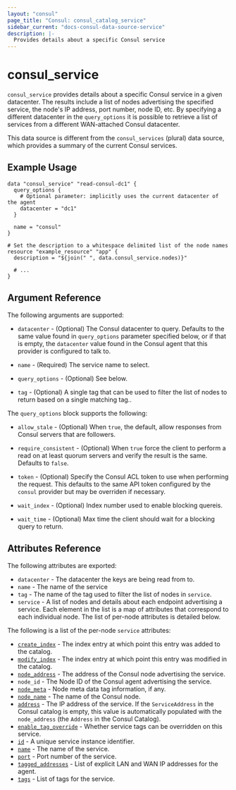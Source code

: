 ```yaml
---
layout: "consul"
page_title: "Consul: consul_catalog_service"
sidebar_current: "docs-consul-data-source-service"
description: |-
  Provides details about a specific Consul service
---
```


# consul_service

`consul_service` provides details about a specific Consul service in a
given datacenter.  The results include a list of nodes advertising the specified
service, the node's IP address, port number, node ID, etc.  By specifying a
different datacenter in the `query_options` it is possible to retrieve a list of
services from a different WAN-attached Consul datacenter.

This data source is different from the `consul_services` (plural) data
source, which provides a summary of the current Consul services.

## Example Usage

```hcl
data "consul_service" "read-consul-dc1" {
  query_options {
    # Optional parameter: implicitly uses the current datacenter of the agent
    datacenter = "dc1"
  }

  name = "consul"
}

# Set the description to a whitespace delimited list of the node names
resource "example_resource" "app" {
  description = "${join(" ", data.consul_service.nodes)}"

  # ...
}
```

## Argument Reference

The following arguments are supported:

* `datacenter` - (Optional) The Consul datacenter to query.  Defaults to the
  same value found in `query_options` parameter specified below, or if that is
  empty, the `datacenter` value found in the Consul agent that this provider is
  configured to talk to.

* `name` - (Required) The service name to select.

* `query_options` - (Optional) See below.

* `tag` - (Optional) A single tag that can be used to filter the list of nodes
  to return based on a single matching tag..

The `query_options` block supports the following:

* `allow_stale` - (Optional) When `true`, the default, allow responses from
  Consul servers that are followers.

* `require_consistent` - (Optional) When `true` force the client to perform a
  read on at least quorum servers and verify the result is the same.  Defaults
  to `false`.

* `token` - (Optional) Specify the Consul ACL token to use when performing the
  request.  This defaults to the same API token configured by the `consul`
  provider but may be overriden if necessary.

* `wait_index` - (Optional) Index number used to enable blocking quereis.

* `wait_time` - (Optional) Max time the client should wait for a blocking query
  to return.

## Attributes Reference

The following attributes are exported:

* `datacenter` - The datacenter the keys are being read from to.
* `name` - The name of the service
* `tag` - The name of the tag used to filter the list of nodes in `service`.
* `service` - A list of nodes and details about each endpoint advertising a
  service.  Each element in the list is a map of attributes that correspond to
  each individual node.  The list of per-node attributes is detailed below.

The following is a list of the per-node `service` attributes:

* [`create_index`](https://www.consul.io/docs/agent/http/catalog.html#CreateIndex) -
  The index entry at which point this entry was added to the catalog.
* [`modify_index`](https://www.consul.io/docs/agent/http/catalog.html#ModifyIndex) -
  The index entry at which point this entry was modified in the catalog.
* [`node_address`](https://www.consul.io/docs/agent/http/catalog.html#Address) -
  The address of the Consul node advertising the service.
* `node_id` - The Node ID of the Consul agent advertising the service.
* [`node_meta`](https://www.consul.io/docs/agent/http/catalog.html#Meta) - Node
  meta data tag information, if any.
* [`node_name`](https://www.consul.io/docs/agent/http/catalog.html#Node) - The
  name of the Consul node.
* [`address`](https://www.consul.io/docs/agent/http/catalog.html#ServiceAddress) -
  The IP address of the service.  If the `ServiceAddress` in the Consul catalog
  is empty, this value is automatically populated with the `node_address` (the
  `Address` in the Consul Catalog).
* [`enable_tag_override`](https://www.consul.io/docs/agent/http/catalog.html#ServiceEnableTagOverride) -
  Whether service tags can be overridden on this service.
* [`id`](https://www.consul.io/docs/agent/http/catalog.html#ServiceID) - A
  unique service instance identifier.
* [`name`](https://www.consul.io/docs/agent/http/catalog.html#ServiceName) - The
  name of the service.
* [`port`](https://www.consul.io/docs/agent/http/catalog.html#ServicePort) -
  Port number of the service.
* [`tagged_addresses`](https://www.consul.io/docs/agent/http/catalog.html#TaggedAddresses) -
  List of explicit LAN and WAN IP addresses for the agent.
* [`tags`](https://www.consul.io/docs/agent/http/catalog.html#ServiceTags) -
  List of tags for the service.

